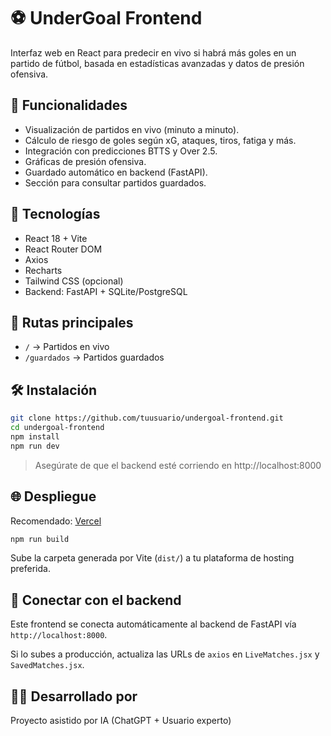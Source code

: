 # ⚽ UnderGoal Frontend

Interfaz web en React para predecir en vivo si habrá más goles en un partido de fútbol, basada en estadísticas avanzadas y datos de presión ofensiva.

## 🚀 Funcionalidades

- Visualización de partidos en vivo (minuto a minuto).
- Cálculo de riesgo de goles según xG, ataques, tiros, fatiga y más.
- Integración con predicciones BTTS y Over 2.5.
- Gráficas de presión ofensiva.
- Guardado automático en backend (FastAPI).
- Sección para consultar partidos guardados.

## 🧪 Tecnologías

- React 18 + Vite
- React Router DOM
- Axios
- Recharts
- Tailwind CSS (opcional)
- Backend: FastAPI + SQLite/PostgreSQL

## 🔗 Rutas principales

- `/` → Partidos en vivo
- `/guardados` → Partidos guardados

## 🛠️ Instalación

```bash
git clone https://github.com/tuusuario/undergoal-frontend.git
cd undergoal-frontend
npm install
npm run dev
```

> Asegúrate de que el backend esté corriendo en http://localhost:8000

## 🌐 Despliegue

Recomendado: [Vercel](https://vercel.com)

```bash
npm run build
```

Sube la carpeta generada por Vite (`dist/`) a tu plataforma de hosting preferida.

## 📡 Conectar con el backend

Este frontend se conecta automáticamente al backend de FastAPI vía `http://localhost:8000`.

Si lo subes a producción, actualiza las URLs de `axios` en `LiveMatches.jsx` y `SavedMatches.jsx`.

## 👨‍💻 Desarrollado por

Proyecto asistido por IA (ChatGPT + Usuario experto)